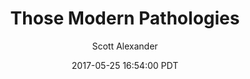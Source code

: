 ---
layout: podcast
title: "Those Modern Pathologies"
author: Scott Alexander
description: https://slatestarcodex.com/2017/05/25/those-modern-pathologies/
date: 2017-05-25 16:54:00 PDT
length: 2042604
duration: 511
guid: those-modern-pathologies
---